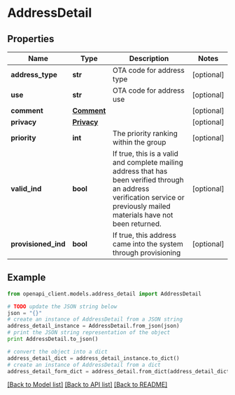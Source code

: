 # AddressDetail


## Properties
Name | Type | Description | Notes
------------ | ------------- | ------------- | -------------
**address_type** | **str** | OTA code for address type | [optional] 
**use** | **str** | OTA code for address use | [optional] 
**comment** | [**Comment**](Comment.md) |  | [optional] 
**privacy** | [**Privacy**](Privacy.md) |  | [optional] 
**priority** | **int** | The priority ranking within the group | [optional] 
**valid_ind** | **bool** | If true, this is a valid and complete mailing address that has been verified through an address verification service or previously mailed materials have not been returned. | [optional] 
**provisioned_ind** | **bool** | If true, this address came into the system through provisioning | [optional] 

## Example

```python
from openapi_client.models.address_detail import AddressDetail

# TODO update the JSON string below
json = "{}"
# create an instance of AddressDetail from a JSON string
address_detail_instance = AddressDetail.from_json(json)
# print the JSON string representation of the object
print AddressDetail.to_json()

# convert the object into a dict
address_detail_dict = address_detail_instance.to_dict()
# create an instance of AddressDetail from a dict
address_detail_form_dict = address_detail.from_dict(address_detail_dict)
```
[[Back to Model list]](../README.md#documentation-for-models) [[Back to API list]](../README.md#documentation-for-api-endpoints) [[Back to README]](../README.md)


